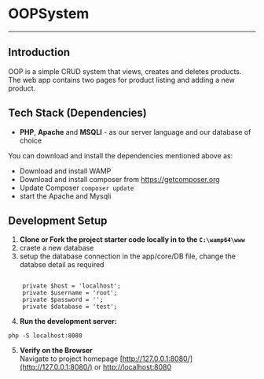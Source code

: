 # OOPSystem # 
---------

## Introduction 
OOP is a simple CRUD system that views, creates and deletes products. The web app contains two pages for product listing and adding a new product.


## Tech Stack (Dependencies)

 * **PHP**, **Apache** and **MSQLI** - as our server language and our database of choice

 You can download and install the dependencies mentioned above as:

- Download and install WAMP 
- Download and install composer from https://getcomposer.org
- Update Composer
	``` composer update ```
- start the Apache and Mysqli

## Development Setup

1. **Clone or Fork the project starter code locally in to the ``` C:\wamp64\www ```**
2. craete a new database
3. setup the database connection in the app/core/DB file, change the databse detail as required
```

	private $host = 'localhost';
	private $username = 'root';
	private $password = '';
	private $database = 'test';

``` 
4. **Run the development server:**
```
php -S localhost:8080
```
5. **Verify on the Browser**<br>
Navigate to project homepage [http://127.0.0.1:8080/](http://127.0.0.1:8080/) or [http://localhost:8080](http://localhost:8080)